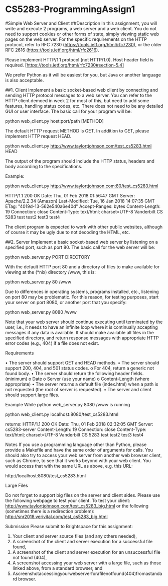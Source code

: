 # CS5283-ProgrammingAssign1

#Simple Web Server and Client
##Description
In this assignment, you will write and execute 2 programs, a web server and a web client.
You do not need to support cookies or other forms of state, simply viewing static web pages on the web server. For the specific requirements on the HTTP protocol, refer to RFC 7230 (https://tools.ietf.org/html/rfc7230), or the older RFC 2616 (https://tools.ietf.org/html/rfc2616).

Please implement HTTP/1.1 protocol (not HTTP/1.0). Host header field is required. [https://tools.ietf.org/html/rfc7230#section-5.4]

We prefer Python as it will be easiest for you, but Java or another language is also acceptable.

##1. Client
Implement a basic socket-based web client by connecting and sending HTTP protocol messages to a web server. You can refer to the HTTP client demoed in week 2 for most of this, but need to add some features, handling status codes, etc. There does not need to be any detailed GUI or user interface. The basic call for your program will be:

python web_client.py host:port/path [METHOD]

The default HTTP request METHOD is GET. In addition to GET, please implement HTTP request HEAD.
   
python web_client.py http://www.taylortjohnson.com/test_cs5283.html HEAD

The output of the program should include the HTTP status, headers and body according to the specifications.

Example:

python web_client.py http://www.taylortjohnson.com:80/test_cs5283.html

HTTP/1.1 200 OK
Date: Thu, 01 Feb 2018 01:56:47 GMT
Server: Apache/2.2.34 (Amazon) Last-Modified: Tue, 16 Jan 2018 14:07:35 GMT ETag: "4019d-13-562e540a6e40d" Accept-Ranges: bytes
Content-Length: 19
Connection: close
Content-Type: text/html; charset=UTF-8
Vanderbilt CS 5283 test test2 test3 test4

  The client program is expected to work with other public websites, although of course it may be ugly due to not decoding the HTML, etc.
  
##2. Server
Implement a basic socket-based web server by listening on a specified port, such as port 80. The basic call for the web server will be:

python web_server.py PORT DIRECTORY

With the default HTTP port 80 and a directory of files to make available for viewing at the (*nix) directory /www, this is:

python web_server.py 80 /www

Due to differences in operating systems, programs installed, etc., listening on port 80 may be problematic. For this reason, for testing purposes, start your server on port 8080, or another port that you specify:

python web_server.py 8080 /www

 Note that your web server should continue executing until terminated by the user, i.e., it needs to have an infinite loop where it is continually accepting messages if any data is available. It should make available all files in the specified directory, and return response messages with appropriate HTTP error codes (e.g., 404) if a file does not exist.
 
Requirements

• The server should support GET and HEAD methods.
• The server should support 200, 404, and 501 status codes.
      o For 404, return a generic not found body.
• The server should return the following header fields. (minimum)
      o Date
      o Server (use your name)
      o Content-Length (where appropriate)
• The server returns a default file (index.html) when a path is not requested (the root of server is requested).
• The server and client should support large files.

 Example
While python web_server.py 8080 /www is running

python web_client.py localhost:8080/test_cs5283.html

returns:
HTTP/1.1 200 OK
Date: Thu, 01 Feb 2018 02:32:05 GMT Server: cs5283-server
Content-Length: 19
Connection: close
Content-Type: text/html; charset=UTF-8
Vanderbilt CS 5283 test test2 test3 test4

Notes
If you use a programming language other than Python, please provide a Makefile and have the same order of arguments for calls.
You should also try to access your web server from another web browser client, such as
 Chrome, to see that it works beyond with your web client. You would access that with the same URL as above, e.g. this URL:
 
http://localhost:8080/test_cs5283.html

Large Files

Do not forget to support big files on the server and client sides. Please use the following webpage to test your client.
To test your client:
http://www.taylortjohnson.com/test_cs5283_big.html
or the following (sometimes there is a redirection problem):
http://snr2018.verivital.com/test_cs5283_big.html
 
Submission
Please submit to Brightspace for this assignment:
1) Your client and server source files (and any others needed),
2) A screenshot of the client and server execution for a successful file found,
3) A screenshot of the client and server execution for an unsuccessful file not found
(404),
4) A screenshot accessing your web server with a large file, such as those linked
above, from a standard browser, and
5) Ascreenshotaccessingyourwebserverforafilenotfound(404)fromastandard
browser.
